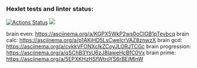 ### Hexlet tests and linter status:
[![Actions Status](https://github.com/Melfeynman/frontend-project-44/workflows/hexlet-check/badge.svg)](https://github.com/Melfeynman/frontend-project-44/actions)
<a href="https://codeclimate.com/github/Melfeynman/frontend-project-44/maintainability"><img src="https://api.codeclimate.com/v1/badges/5dbd71a0fc9913ff034d/maintainability" /></a>

brain even: https://asciinema.org/a/KGPX5WkP2ws0oCIGB1pTevbcq
brain calc: https://asciinema.org/a/p1AKjHD5LsCweIcrVAZ8znwzX
brain gcd:  https://asciinema.org/a/cvkkVFONXcIkZCoyJLORJTCGc
brain progression: https://asciinema.org/a/qSChB3YsU6zJ8IaweHcBfC0Vx
brain prime: https://asciinema.org/a/5EPXKHzHSfWtroYS6rBEjMlnW